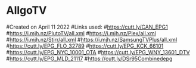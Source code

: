 # AllgoTV
#Created on April 11 2022
#Links used:
#https://cutt.ly/CAN_EPG1 
#https://i.mjh.nz/PlutoTV/all.xml
#https://i.mjh.nz/Plex/all.xml 
#https://i.mjh.nz/Stirr/all.xml
#https://i.mjh.nz/SamsungTVPlus/all.xml
#https://cutt.ly/EPG_FLO_32789
#https://cutt.ly/EPG_KCK_66101
#https://cutt.ly/EPG_NYC_10001_OTA
#https://cutt.ly/EPG_WNY_13601_DTV
#https://cutt.ly/EPG_MLD_21117
#https://cutt.ly/DSr95Combinedepg
